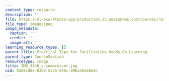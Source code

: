 ```yaml
---
content_type: resource
description: ''
file: https://ol-ocw-studio-app-production.s3.amazonaws.com/courses/res-3-002-collaborative-design-and-creative-expression-with-arduino-microcontrollers-january-iap-2017/83b8cd8e8302552504bc89ba46eeb64c_IMG_3846_s-compressor.jpg
file_type: image/jpeg
image_metadata:
  caption: ''
  credit: ''
  image-alt: ''
learning_resource_types: []
parent_title: Practical Tips for Facilitating Hands-On Learning
parent_type: CourseSection
resourcetype: Image
title: IMG_3846_s-compressor.jpg
uid: 83b8cd8e-8302-5525-04bc-89ba46eeb64c
---
```

